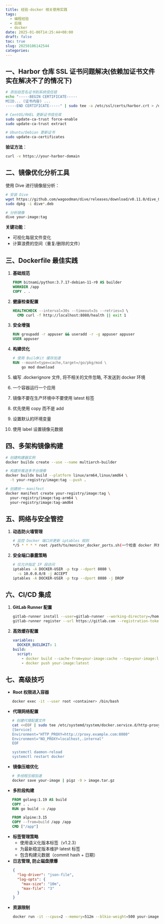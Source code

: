 ```yaml
---
title: 经验-docker 相关使用实践
tags:
  - 编程经验
  - 后端
  - docker
date: 2025-01-06T14:25:44+08:00
draft: false
toc: true
slug: 20250106142544
categories:
---
```


## 一、Harbor 仓库 SSL 证书问题解决(依赖加证书文件实在解决不了的情况下)
```bash
# 添加自签名证书到系统信任链
echo "-----BEGIN CERTIFICATE-----
MIID... (证书内容) ...
-----END CERTIFICATE-----" | sudo tee -a /etc/ssl/certs/harbor.crt > /dev/null

# CentOS/RHEL 更新证书信任库
sudo update-ca-trust force-enable
sudo update-ca-trust extract

# Ubuntu/Debian 更新证书
sudo update-ca-certificates
```

**验证方法**：
```bash
curl -v https://your-harbor-domain
```

## 二、镜像优化分析工具
使用 Dive 进行镜像层分析：
```bash
# 安装 Dive
wget https://github.com/wagoodman/dive/releases/download/v0.11.0/dive_0.11.0_linux_amd64.deb
sudo dpkg -i dive*.deb

# 分析镜像
dive your-image:tag
```

**关键功能**：
- 可视化每层文件变化
- 计算浪费的空间（重复/删除的文件）

## 三、Dockerfile 最佳实践

1. **基础规范**
   ```dockerfile
   FROM bitnami/python:3.7.17-debian-11-r0 AS builder
   WORKDIR /app
   COPY . .
   ```

2. **健康检查配置**
   ```dockerfile
   HEALTHCHECK --interval=30s --timeout=3s --retries=3 \
     CMD curl -f http://localhost:8080/health || exit 1
   ```

3. **安全增强**
   ```dockerfile
   RUN groupadd -r appuser && useradd -r -g appuser appuser
   USER appuser
   ```

4. **构建优化**
   ```dockerfile
   # 使用 BuildKit 缓存加速
   RUN --mount=type=cache,target=/go/pkg/mod \
       go mod download
   ```
5. 编写 .dockerignore 文件, 将不相关的文件忽略, 不发送到 docker 环境
6. 一个容器运行一个应用
7. 镜像不要在生产环境中不要使用  latest 标签
8. 优先使用 copy 而不是 add
9. 设置默认的环境变量
10. 使用 label 设置镜像元数据
## 四、多架构镜像构建

```bash
# 创建构建器实例
docker buildx create --use --name multiarch-builder

# 构建并推送多平台镜像
docker buildx build --platform linux/arm64,linux/amd64 \
  -t your-registry/image:tag --push .

# 创建统一 manifest
docker manifest create your-registry/image:tag \
  your-registry/image:tag-arm64 \
  your-registry/image:tag-amd64
```

## 五、网络与安全管控

1. **动态防火墙管理**
   ```bash
   # 监控 Docker 端口并更新 iptables 规则
   */5 * * * * root /path/to/monitor_docker_ports.sh(一个检查 docker 开发了哪些端口的工具)
   ```

2. **安全端口暴露策略**
   ```bash
   # 仅允许指定 IP 段访问
   iptables -A DOCKER-USER -p tcp --dport 8080 \
     -s 10.0.0.0/8 -j ACCEPT
   iptables -A DOCKER-USER -p tcp --dport 8080 -j DROP
   ```

## 六、CI/CD 集成

1. **GitLab Runner 配置**
   ```bash
   gitlab-runner install --user=gitlab-runner --working-directory=/home/gitlab-runner
   gitlab-runner register --url https://gitlab.com --registration-token $REG_TOKEN
   ```

2. **高效缓存配置**
   ```yaml
   variables:
     DOCKER_BUILDKIT: 1
   build:
     script:
       - docker build --cache-from=your-image:cache --tag=your-image:latest .
       - docker push your-image:latest
   ```

## 七、**高级技巧**

- **Root 权限进入容器**
```bash
   docker exec -it --user root <container> /bin/bash
   ```
- **代理网络配置**
```bash
   # 创建代理配置文件
   cat <<EOF | sudo tee /etc/systemd/system/docker.service.d/http-proxy.conf
   [Service]
   Environment="HTTP_PROXY=http://proxy.example.com:8080"
   Environment="NO_PROXY=localhost,.internal"
   EOF

   systemctl daemon-reload
   systemctl restart docker
```
- **镜像压缩优化**
```bash
   # 多线程压缩加速
   docker save your-image | pigz -9 > image.tar.gz
   ```
- **多阶段构建**
```dockerfile
   FROM golang:1.19 AS build
   COPY . .
   RUN go build -o /app

   FROM alpine:3.15
   COPY --from=build /app /app
   CMD ["/app"]
   ```
- **标签管理策略**
   - 使用语义化版本标签（v1.2.3）
   - 为最新稳定版本维护 latest 标签
   - 包含构建元数据（commit hash + 日期）
- **日志管理, 防止磁盘撑爆**
   ```json
   {
     "log-driver": "json-file",
     "log-opts": {
       "max-size": "10m",
       "max-file": "3"
     }
   }
   ```
- **资源限制**
   ```bash
   docker run -it --cpus=2 --memory=512m --blkio-weight=500 your-image
   ```

